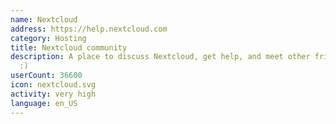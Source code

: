 ```yaml
---
name: Nextcloud
address: https://help.nextcloud.com
category: Hosting
title: Nextcloud community
description: A place to discuss Nextcloud, get help, and meet other friendly people
  :)
userCount: 36600
icon: nextcloud.svg
activity: very high
language: en_US
---
```

